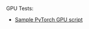 GPU Tests:
 - [Sample PyTorch GPU script](https://htmlpreview.github.io/?https://github.com/ucs-compute-solutions/FlashStack-OpenShift-AI/blob/main/Sample%20GPU%20Tests/PyTorch%20Script/HTML/01_CVD_Test%20Sample%20PyTorch%20script/01_CVD_Test%20Sample%20PyTorch%20script.html](https://github.com/ucs-compute-solutions/FlashStack-OpenShift-AI/blob/main/Sample%20GPU%20Tests/PyTorch%20Script/HTML/01_CVD_Test%20Sample%20PyTorch%20script/01_CVD_Test%20Sample%20PyTorch%20script.html)https://github.com/ucs-compute-solutions/FlashStack-OpenShift-AI/blob/main/Sample%20GPU%20Tests/PyTorch%20Script/HTML/01_CVD_Test%20Sample%20PyTorch%20script/01_CVD_Test%20Sample%20PyTorch%20script.html)

